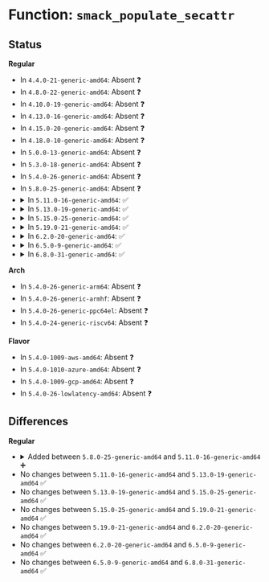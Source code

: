 # Function: <code>smack_populate_secattr</code>

## Status
<b>Regular</b>
<ul>
<li>
In <code>4.4.0-21-generic-amd64</code>: Absent ❓
</li>
<li>
In <code>4.8.0-22-generic-amd64</code>: Absent ❓
</li>
<li>
In <code>4.10.0-19-generic-amd64</code>: Absent ❓
</li>
<li>
In <code>4.13.0-16-generic-amd64</code>: Absent ❓
</li>
<li>
In <code>4.15.0-20-generic-amd64</code>: Absent ❓
</li>
<li>
In <code>4.18.0-10-generic-amd64</code>: Absent ❓
</li>
<li>
In <code>5.0.0-13-generic-amd64</code>: Absent ❓
</li>
<li>
In <code>5.3.0-18-generic-amd64</code>: Absent ❓
</li>
<li>
In <code>5.4.0-26-generic-amd64</code>: Absent ❓
</li>
<li>
In <code>5.8.0-25-generic-amd64</code>: Absent ❓
</li>
<li>
<details>
<summary>In <code>5.11.0-16-generic-amd64</code>: ✅</summary>

```c
int smack_populate_secattr(struct smack_known * skp)
```

```json
{
  "name": "smack_populate_secattr",
  "collision_type": "Unique Global",
  "inline_type": "No",
  "funcs": [
    {
      "addr": 18446744071584041408,
      "name": "smack_populate_secattr",
      "external": true,
      "loc": "security/smack/smack_access.c:521",
      "file": "security/smack/smack_access.c",
      "inline": "seen, unknown",
      "caller_inline": [],
      "caller_func": [
        "security/smack/smack_access.c:smk_import_entry",
        "security/smack/smackfs.c:init_smk_fs",
        "security/smack/smackfs.c:init_smk_fs",
        "security/smack/smackfs.c:init_smk_fs",
        "security/smack/smackfs.c:init_smk_fs",
        "security/smack/smackfs.c:init_smk_fs"
      ]
    }
  ],
  "symbols": [
    {
      "addr": 18446744071584041408,
      "name": "smack_populate_secattr",
      "section": ".text",
      "bind": "STB_GLOBAL",
      "size": 358
    }
  ]
}
```
</details>
</li>
<li>
<details>
<summary>In <code>5.13.0-19-generic-amd64</code>: ✅</summary>

```c
int smack_populate_secattr(struct smack_known * skp)
```

```json
{
  "name": "smack_populate_secattr",
  "collision_type": "Unique Global",
  "inline_type": "No",
  "funcs": [
    {
      "addr": 18446744071584069936,
      "name": "smack_populate_secattr",
      "external": true,
      "loc": "security/smack/smack_access.c:521",
      "file": "security/smack/smack_access.c",
      "inline": "seen, unknown",
      "caller_inline": [],
      "caller_func": [
        "security/smack/smack_access.c:smk_import_entry",
        "security/smack/smackfs.c:init_smk_fs",
        "security/smack/smackfs.c:init_smk_fs",
        "security/smack/smackfs.c:init_smk_fs",
        "security/smack/smackfs.c:init_smk_fs",
        "security/smack/smackfs.c:init_smk_fs"
      ]
    }
  ],
  "symbols": [
    {
      "addr": 18446744071584069936,
      "name": "smack_populate_secattr",
      "section": ".text",
      "bind": "STB_GLOBAL",
      "size": 358
    }
  ]
}
```
</details>
</li>
<li>
<details>
<summary>In <code>5.15.0-25-generic-amd64</code>: ✅</summary>

```c
int smack_populate_secattr(struct smack_known * skp)
```

```json
{
  "name": "smack_populate_secattr",
  "collision_type": "Unique Global",
  "inline_type": "No",
  "funcs": [
    {
      "addr": 18446744071584441760,
      "name": "smack_populate_secattr",
      "external": true,
      "loc": "security/smack/smack_access.c:523",
      "file": "security/smack/smack_access.c",
      "inline": "seen, unknown",
      "caller_inline": [],
      "caller_func": [
        "security/smack/smack_access.c:smk_import_entry",
        "security/smack/smackfs.c:init_smk_fs",
        "security/smack/smackfs.c:init_smk_fs",
        "security/smack/smackfs.c:init_smk_fs",
        "security/smack/smackfs.c:init_smk_fs",
        "security/smack/smackfs.c:init_smk_fs"
      ]
    }
  ],
  "symbols": [
    {
      "addr": 18446744071584441760,
      "name": "smack_populate_secattr",
      "section": ".text",
      "bind": "STB_GLOBAL",
      "size": 358
    }
  ]
}
```
</details>
</li>
<li>
<details>
<summary>In <code>5.19.0-21-generic-amd64</code>: ✅</summary>

```c
int smack_populate_secattr(struct smack_known * skp)
```

```json
{
  "name": "smack_populate_secattr",
  "collision_type": "Unique Global",
  "inline_type": "No",
  "funcs": [
    {
      "addr": 18446744071585073536,
      "name": "smack_populate_secattr",
      "external": true,
      "loc": "security/smack/smack_access.c:523",
      "file": "security/smack/smack_access.c",
      "inline": "seen, unknown",
      "caller_inline": [],
      "caller_func": [
        "security/smack/smack_access.c:smk_import_entry",
        "security/smack/smackfs.c:init_smk_fs",
        "security/smack/smackfs.c:init_smk_fs",
        "security/smack/smackfs.c:init_smk_fs",
        "security/smack/smackfs.c:init_smk_fs",
        "security/smack/smackfs.c:init_smk_fs",
        "security/smack/smackfs.c:init_smk_fs",
        "security/smack/smackfs.c:init_smk_fs",
        "security/smack/smackfs.c:init_smk_fs",
        "security/smack/smackfs.c:init_smk_fs",
        "security/smack/smackfs.c:init_smk_fs",
        "security/smack/smackfs.c:init_smk_fs",
        "security/smack/smackfs.c:init_smk_fs"
      ]
    }
  ],
  "symbols": [
    {
      "addr": 18446744071585073536,
      "name": "smack_populate_secattr",
      "section": ".text",
      "bind": "STB_GLOBAL",
      "size": 381
    }
  ]
}
```
</details>
</li>
<li>
<details>
<summary>In <code>6.2.0-20-generic-amd64</code>: ✅</summary>

```c
int smack_populate_secattr(struct smack_known * skp)
```

```json
{
  "name": "smack_populate_secattr",
  "collision_type": "Unique Global",
  "inline_type": "No",
  "funcs": [
    {
      "addr": 18446744071585795504,
      "name": "smack_populate_secattr",
      "external": true,
      "loc": "security/smack/smack_access.c:520",
      "file": "security/smack/smack_access.c",
      "inline": "seen, unknown",
      "caller_inline": [],
      "caller_func": [
        "security/smack/smack_access.c:smk_import_entry",
        "security/smack/smackfs.c:init_smk_fs",
        "security/smack/smackfs.c:init_smk_fs",
        "security/smack/smackfs.c:init_smk_fs",
        "security/smack/smackfs.c:init_smk_fs",
        "security/smack/smackfs.c:init_smk_fs",
        "security/smack/smackfs.c:init_smk_fs",
        "security/smack/smackfs.c:init_smk_fs",
        "security/smack/smackfs.c:init_smk_fs",
        "security/smack/smackfs.c:init_smk_fs",
        "security/smack/smackfs.c:init_smk_fs",
        "security/smack/smackfs.c:init_smk_fs",
        "security/smack/smackfs.c:init_smk_fs",
        "security/smack/smackfs.c:init_smk_fs",
        "security/smack/smackfs.c:init_smk_fs",
        "security/smack/smackfs.c:init_smk_fs",
        "security/smack/smackfs.c:init_smk_fs"
      ]
    }
  ],
  "symbols": [
    {
      "addr": 18446744071585795504,
      "name": "smack_populate_secattr",
      "section": ".text",
      "bind": "STB_GLOBAL",
      "size": 381
    }
  ]
}
```
</details>
</li>
<li>
<details>
<summary>In <code>6.5.0-9-generic-amd64</code>: ✅</summary>

```c
int smack_populate_secattr(struct smack_known * skp)
```

```json
{
  "name": "smack_populate_secattr",
  "collision_type": "Unique Global",
  "inline_type": "No",
  "funcs": [
    {
      "addr": 18446744071586027248,
      "name": "smack_populate_secattr",
      "external": true,
      "loc": "security/smack/smack_access.c:520",
      "file": "security/smack/smack_access.c",
      "inline": "seen, unknown",
      "caller_inline": [],
      "caller_func": [
        "security/smack/smack_access.c:smk_import_entry",
        "security/smack/smackfs.c:init_smk_fs",
        "security/smack/smackfs.c:init_smk_fs",
        "security/smack/smackfs.c:init_smk_fs",
        "security/smack/smackfs.c:init_smk_fs",
        "security/smack/smackfs.c:init_smk_fs",
        "security/smack/smackfs.c:init_smk_fs",
        "security/smack/smackfs.c:init_smk_fs",
        "security/smack/smackfs.c:init_smk_fs",
        "security/smack/smackfs.c:init_smk_fs",
        "security/smack/smackfs.c:init_smk_fs",
        "security/smack/smackfs.c:init_smk_fs",
        "security/smack/smackfs.c:init_smk_fs",
        "security/smack/smackfs.c:init_smk_fs",
        "security/smack/smackfs.c:init_smk_fs",
        "security/smack/smackfs.c:init_smk_fs",
        "security/smack/smackfs.c:init_smk_fs"
      ]
    }
  ],
  "symbols": [
    {
      "addr": 18446744071586027248,
      "name": "smack_populate_secattr",
      "section": ".text",
      "bind": "STB_GLOBAL",
      "size": 378
    }
  ]
}
```
</details>
</li>
<li>
<details>
<summary>In <code>6.8.0-31-generic-amd64</code>: ✅</summary>

```c
int smack_populate_secattr(struct smack_known * skp)
```

```json
{
  "name": "smack_populate_secattr",
  "collision_type": "Unique Global",
  "inline_type": "No",
  "funcs": [
    {
      "addr": 18446744071586275664,
      "name": "smack_populate_secattr",
      "external": true,
      "loc": "security/smack/smack_access.c:520",
      "file": "security/smack/smack_access.c",
      "inline": "seen, unknown",
      "caller_inline": [],
      "caller_func": [
        "security/smack/smack_access.c:smk_import_entry",
        "security/smack/smackfs.c:init_smk_fs",
        "security/smack/smackfs.c:init_smk_fs",
        "security/smack/smackfs.c:init_smk_fs",
        "security/smack/smackfs.c:init_smk_fs",
        "security/smack/smackfs.c:init_smk_fs",
        "security/smack/smackfs.c:init_smk_fs",
        "security/smack/smackfs.c:init_smk_fs",
        "security/smack/smackfs.c:init_smk_fs",
        "security/smack/smackfs.c:init_smk_fs",
        "security/smack/smackfs.c:init_smk_fs",
        "security/smack/smackfs.c:init_smk_fs",
        "security/smack/smackfs.c:init_smk_fs",
        "security/smack/smackfs.c:init_smk_fs",
        "security/smack/smackfs.c:init_smk_fs",
        "security/smack/smackfs.c:init_smk_fs",
        "security/smack/smackfs.c:init_smk_fs"
      ]
    }
  ],
  "symbols": [
    {
      "addr": 18446744071586275664,
      "name": "smack_populate_secattr",
      "section": ".text",
      "bind": "STB_GLOBAL",
      "size": 385
    }
  ]
}
```
</details>
</li>
</ul>
<b>Arch</b>
<ul>
<li>
In <code>5.4.0-26-generic-arm64</code>: Absent ❓
</li>
<li>
In <code>5.4.0-26-generic-armhf</code>: Absent ❓
</li>
<li>
In <code>5.4.0-26-generic-ppc64el</code>: Absent ❓
</li>
<li>
In <code>5.4.0-24-generic-riscv64</code>: Absent ❓
</li>
</ul>
<b>Flavor</b>
<ul>
<li>
In <code>5.4.0-1009-aws-amd64</code>: Absent ❓
</li>
<li>
In <code>5.4.0-1010-azure-amd64</code>: Absent ❓
</li>
<li>
In <code>5.4.0-1009-gcp-amd64</code>: Absent ❓
</li>
<li>
In <code>5.4.0-26-lowlatency-amd64</code>: Absent ❓
</li>
</ul>

## Differences
<b>Regular</b>
<ul>
<li>
<details>
<summary>Added between <code>5.8.0-25-generic-amd64</code> and <code>5.11.0-16-generic-amd64</code> ➕</summary>

```c
int smack_populate_secattr(struct smack_known * skp)
```
</details>
</li>
<li>
No changes between <code>5.11.0-16-generic-amd64</code> and <code>5.13.0-19-generic-amd64</code> ✅
</li>
<li>
No changes between <code>5.13.0-19-generic-amd64</code> and <code>5.15.0-25-generic-amd64</code> ✅
</li>
<li>
No changes between <code>5.15.0-25-generic-amd64</code> and <code>5.19.0-21-generic-amd64</code> ✅
</li>
<li>
No changes between <code>5.19.0-21-generic-amd64</code> and <code>6.2.0-20-generic-amd64</code> ✅
</li>
<li>
No changes between <code>6.2.0-20-generic-amd64</code> and <code>6.5.0-9-generic-amd64</code> ✅
</li>
<li>
No changes between <code>6.5.0-9-generic-amd64</code> and <code>6.8.0-31-generic-amd64</code> ✅
</li>
</ul>
